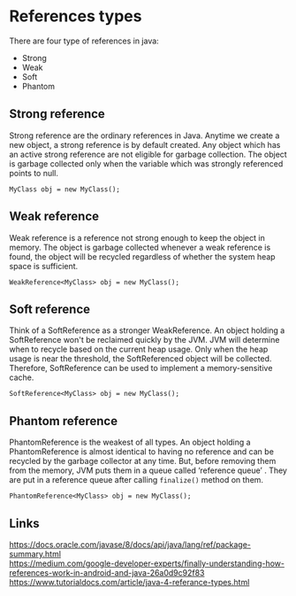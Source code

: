 # References types

There are four type of references in java:
- Strong
- Weak
- Soft
- Phantom

## Strong reference
Strong reference are the ordinary references in Java. Anytime we create a new object, a strong reference is by default created. Any object which has an active strong reference are not eligible for garbage collection. The object is garbage collected only when the variable which was strongly referenced points to null.

`MyClass obj = new MyClass();` 

## Weak  reference

Weak reference is a reference not strong enough to keep the object in memory. The object is garbage collected whenever a weak reference is found, the object will be recycled regardless of whether the system heap space is sufficient.

`WeakReference<MyClass> obj = new MyClass();` 

## Soft reference

Think of a SoftReference as a stronger WeakReference. An object holding a SoftReference won't be reclaimed quickly by the JVM. JVM will determine when to recycle based on the current heap usage. Only when the heap usage is near the threshold, the SoftReferenced object will be collected. Therefore, SoftReference can be used to implement a memory-sensitive cache.

`SoftReference<MyClass> obj = new MyClass();` 

## Phantom reference

PhantomReference is the weakest of all types. An object holding a PhantomReference is almost identical to having no reference and can be recycled by the garbage collector at any time. But, before removing them from the memory, JVM puts them in a queue called ‘reference queue’ . They are put in a reference queue after calling `finalize()` method on them.

`PhantomReference<MyClass> obj = new MyClass();`

## Links
https://docs.oracle.com/javase/8/docs/api/java/lang/ref/package-summary.html  
https://medium.com/google-developer-experts/finally-understanding-how-references-work-in-android-and-java-26a0d9c92f83   
https://www.tutorialdocs.com/article/java-4-referance-types.html  
